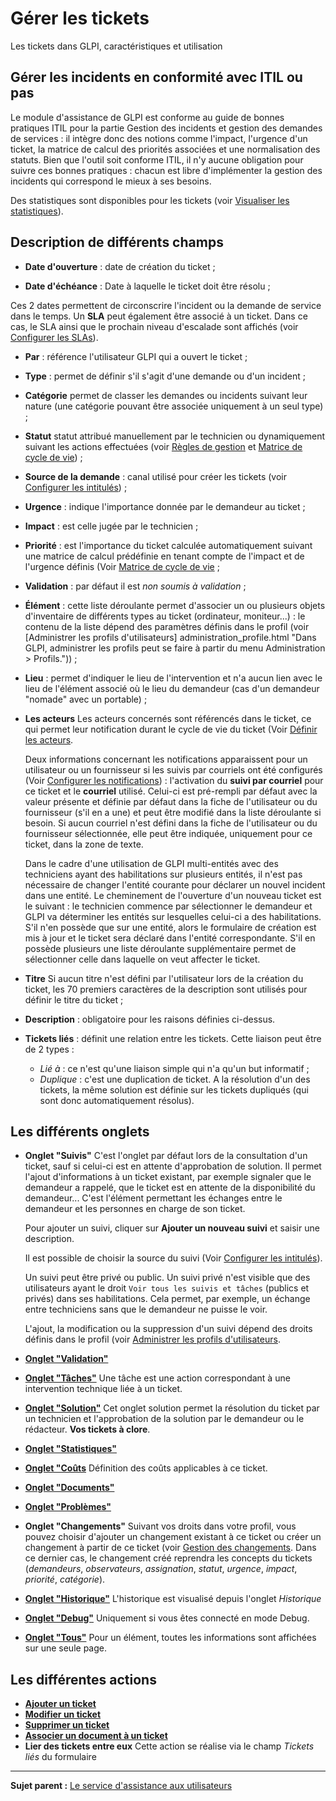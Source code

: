 Gérer les tickets
=================

Les tickets dans GLPI, caractéristiques et utilisation

Gérer les incidents en conformité avec ITIL ou pas
--------------------------------------------------

Le module d'assistance de GLPI est conforme au guide de bonnes pratiques ITIL pour la partie Gestion des incidents et gestion des demandes de services : il intègre donc des notions comme l'impact, l'urgence d'un ticket, la matrice de calcul des priorités associées et une normalisation des statuts. Bien que l'outil soit conforme ITIL, il n'y aucune obligation pour suivre ces bonnes pratiques : chacun est libre d'implémenter la gestion des incidents qui correspond le mieux à ses besoins.

Des statistiques sont disponibles pour les tickets (voir [Visualiser les statistiques](index.php?fr/04_Module_Assistance/11_Statistiques.md "Les rapports concernant les tickets sont disponibles dans le menu Assistance > Statistiques")).


Description de différents champs
--------------------------------
- **Date d'ouverture** : date de création du ticket ;

- **Date d'échéance** : Date à laquelle le ticket doit être résolu ;

Ces 2 dates permettent de circonscrire l'incident ou la demande de service dans le temps. Un **SLA** peut également être associé à un ticket. Dans ce cas, le SLA ainsi que le prochain niveau d'escalade sont affichés (voir [Configurer les SLAs](config_sla.html "Dans GLPI, administrer les SLAs peut se faire à partir du menu Configuration > SLAs.")).

- **Par** : référence l'utilisateur GLPI qui a ouvert le ticket ;

- **Type** : permet de définir s'il s'agit d'une demande ou d'un incident ;

- **Catégorie** permet de classer les demandes ou incidents suivant leur nature (une catégorie pouvant être associée uniquement à un seul type) ;

- **Statut** statut attribué manuellement par le technicien ou dynamiquement suivant les actions effectuées (voir [Règles de gestion](index.php?fr/04_Module_Assistance/04_Tickets/01_Règles_de_gestion.md) et [Matrice de cycle de vie](index.php?fr/04_Module_Assistance/04_Tickets/02_Matrice_de_cycle_de_vie.md)) ;

- **Source de la demande** : canal utilisé pour créer les tickets (voir [Configurer les
intitulés](config_dropdown.html "Les intitulés se configurent depuis le menu Configuration > Intitulés")) ;

- **Urgence** : indique l'importance donnée par le demandeur au ticket ;

- **Impact** : est celle jugée par le technicien ;

- **Priorité** : est l'importance du ticket calculée automatiquement suivant une matrice de calcul prédéfinie en tenant compte de l'impact et de l'urgence définis (Voir [Matrice de cycle de vie](index.php?fr/04_Module_Assistance/04_Tickets/02_Matrice_de_cycle_de_vie.md) ;

- **Validation** : par défaut il est *non soumis à validation* ;

- **Élément** : cette liste déroulante permet d'associer un ou plusieurs objets d'inventaire de différents types au ticket (ordinateur, moniteur...) : le contenu de la liste dépend des paramètres définis dans le profil (voir [Administrer les profils d'utilisateurs] administration_profile.html "Dans GLPI, administrer les profils peut se faire à partir du menu Administration > Profils.")) ;

- **Lieu** : permet d'indiquer le lieu de l'intervention et n'a aucun lien avec le lieu de l'élément associé où le lieu du demandeur (cas d'un demandeur "nomade" avec un portable) ;

- **Les acteurs**
  Les acteurs concernés sont référencés dans le ticket, ce qui permet leur notification durant le cycle de vie du ticket (Voir [Définir les acteurs](index.php?fr/04_Module_Assistance/02_Définir_les_Acteurs.md).

  Deux informations concernant les notifications apparaissent pour un utilisateur ou un fournisseur si les suivis par courriels ont été configurés (Voir [Configurer les notifications](config_notification.html "Les notifications se configurent depuis le menu Configuration > Notifications ;")) : l'activation du **suivi par courriel** pour ce ticket et le **courriel** utilisé. Celui-ci est pré-rempli par défaut avec la valeur présente et définie par défaut dans la fiche de l'utilisateur ou du fournisseur (s'il en a une) et peut être modifié dans la liste déroulante si besoin. Si aucun courriel n'est défini dans la fiche de l'utilisateur ou du fournisseur sélectionnée, elle peut être indiquée, uniquement pour ce ticket, dans la zone de texte.

  Dans le cadre d'une utilisation de GLPI multi-entités avec des techniciens ayant des habilitations sur plusieurs entités, il n'est pas nécessaire de changer l'entité courante pour déclarer un nouvel incident
dans une entité. Le cheminement de l'ouverture d'un nouveau ticket est le suivant : le technicien commence par sélectionner le demandeur et GLPI va déterminer les entités sur lesquelles celui-ci a des habilitations. 
  S'il n'en possède que sur une entité, alors le formulaire de création est mis à jour et le ticket sera déclaré dans l'entité correspondante.
  S'il en possède plusieurs une liste déroulante supplémentaire permet de sélectionner celle dans laquelle on veut affecter le ticket.

- **Titre**
  Si aucun titre n'est défini par l'utilisateur lors de la création du ticket, les 70 premiers caractères de la description sont utilisés pour définir le titre du ticket ;

- **Description** : obligatoire pour les raisons définies ci-dessus.

- **Tickets liés** : définit une relation entre les tickets. 
  Cette liaison peut être de 2 types :
  -   *Lié à* : ce n'est qu'une liaison simple qui n'a qu'un but informatif ;
  -   *Duplique* : c'est une duplication de ticket. A la résolution d'un des tickets, la même solution est définie sur les tickets dupliqués (qui sont donc automatiquement résolus).


Les différents onglets
----------------------
-   **Onglet "Suivis"**
    C'est l'onglet par défaut lors de la consultation d'un ticket, sauf si celui-ci est en attente d'approbation de solution. 
    Il permet l'ajout d'informations à un ticket existant, par exemple signaler que le demandeur a rappelé, que le ticket est en attente de la disponibilité du demandeur... 
    C'est l'élément permettant les échanges entre le demandeur et les personnes en charge de son ticket.

    Pour ajouter un suivi, cliquer sur **Ajouter un nouveau suivi** et saisir une description.

    Il est possible de choisir la source du suivi (Voir [Configurer les intitulés](config_dropdown.html "Les intitulés se configurent depuis le menu Configuration > Intitulés")).

    Un suivi peut être privé ou public. Un suivi privé n'est visible que des utilisateurs ayant le droit `Voir tous les suivis et tâches` (publics et privés) dans ses habilitations. Cela permet, par exemple, un échange entre techniciens sans que le demandeur ne puisse le voir.

    L'ajout, la modification ou la suppression d'un suivi dépend des droits définis dans le profil (voir [Administrer les profils d'utilisateurs](administration_profile.html "Dans GLPI, administrer les profils peut se faire à partir du menu Administration > Profils.").


-   **[Onglet "Validation"](index.php?fr/Les_différents_onglets/Onglet_Validations.md)**

-   **[Onglet "Tâches"](index.php?fr/Les_différents_onglets/Onglet_Tâches.md)**
    Une tâche est une action correspondant à une intervention technique liée à un ticket.


-   **[Onglet "Solution"](index.php?fr/Les_différents_onglets/Onglet_Solution.md)**
    Cet onglet solution permet la résolution du ticket par un technicien et l'approbation de la solution par le demandeur ou le rédacteur.
**Vos tickets à clore**.


-   **[Onglet "Statistiques"](index.php?fr/Les_différents_onglets/Onglet_Statistiques.md)**


-   **[Onglet "Coûts](index.php?fr/Les_différents_onglets/Onglet_Coûts.md)**
    Définition des coûts applicables à ce ticket.

-   **[Onglet "Documents"](index.php?fr/Les_différents_onglets/Onglet_Documents.md)**

-   **[Onglet "Problèmes"](index.php?fr/Les_différents_onglets/Onglet_Problèmes.md)**

-   **Onglet "Changements"**
    Suivant vos droits dans votre profil, vous pouvez choisir d'ajouter un changement existant à ce ticket ou créer un changement à partir de ce ticket (voir [Gestion des changements](index.php?fr/04_Module_Assistance/xxx.md).
    Dans ce dernier cas, le changement créé reprendra les concepts du tickets (*demandeurs*, *observateurs*,
*assignation*, *statut*, *urgence*, *impact*, *priorité*, *catégorie*).

-   **[Onglet "Historique"](index.php?fr/Les_différents_onglets/Onglet_Historique.md)**
     L'historique est visualisé depuis l'onglet *Historique*

-   **[Onglet "Debug"](index.php?fr/Les_différents_onglets/Onglet_Debug.md)**
    Uniquement si vous êtes connecté en mode Debug.

-   **[Onglet "Tous"](index.php?fr/Les_différents_onglets/Onglet_Tous.md)**
     Pour un élément, toutes les informations sont affichées sur une seule page.


Les différentes actions
-----------------------
-   **[Ajouter un ticket](index.php?fr/04_Module_Assistance/05_Créer_un_ticket.md)**
-   **[Modifier un ticket](index.php?fr/Les_différentes_actions/Modifier_un_objet.md)**
-   **[Supprimer un ticket](index.php?fr/Les_différentes_actions/Supprimer_un_objet.md)**
-   **[Associer un document à un ticket](index.php?fr/Les_différentes_actions/Lier_un_document_à_un_objet.md)**
-   **Lier des tickets entre eux**
    Cette action se réalise via le champ *Tickets liés* du formulaire


--------
**Sujet parent :** [Le service d'assistance aux utilisateurs](index.php?fr/04_Module_Assistance/01_Module_Assistance.md "Le service d'Assistance aux utilisateurs de GLPI")
